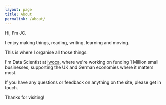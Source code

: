 ```yaml
---
layout: page
title: About
permalink: /about/
---
```


Hi, I'm JC. 

I enjoy making things, reading, writing, learning and moving.

This is where I organise all those things.

I'm Data Scientist at [iwoca][iwoca-url], where we're working on funding 1 Million small businesses, supporting the 
UK and German economies where it matters most.  

If you have any questions or feedback on anything on the site, please get in touch. 

Thanks for visiting!

[iwoca-url]: https://www.iwoca.co.uk/